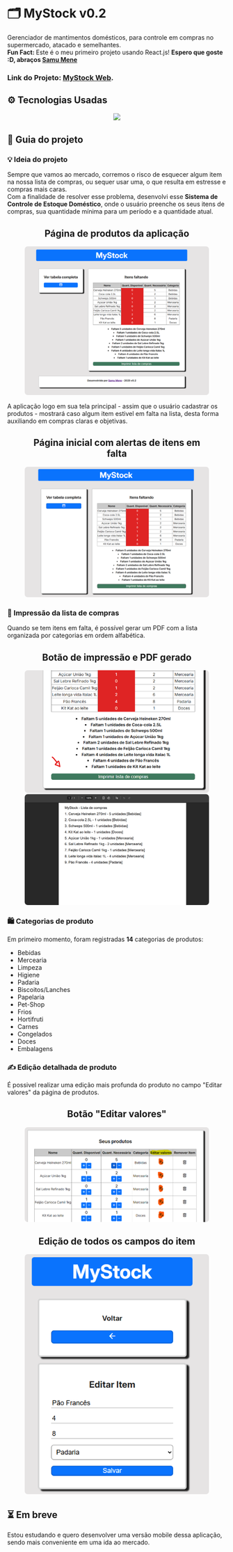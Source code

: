 # 🗂️ MyStock v0.2

Gerenciador de mantimentos domésticos, para controle em compras no supermercado, atacado e semelhantes.<br>
<strong>Fun Fact: </strong>Este é o meu primeiro projeto usando React.js! <strong>Espero que goste :D, abraços <a href="https://github.com/SamuMeneDev">Samu Mene</a></strong>

<h3><strong>Link do Projeto: </strong><a href="https://my-stock-eight.vercel.app">MyStock Web</a>.</h3>

## ⚙️ Tecnologias Usadas
<p align="center">
  <a>
    <img src="https://skillicons.dev/icons?i=html,css,js,react" />
  </a>
</p>

## 📄 Guia do projeto

### 💡 Ideia do projeto

Sempre que vamos ao mercado, corremos o risco de esquecer algum item na nossa lista de compras, ou sequer usar uma, o que resulta em estresse e compras mais caras.<br>
Com a finalidade de resolver esse problema, desenvolvi esse <strong>Sistema de Controle de Estoque Doméstico</strong>, onde o usuário preenche os seus itens de compras, sua quantidade mínima para um período e a quantidade atual.<br> 
<figure>
    <figcaption><h2 align="center">Página de produtos da aplicação</h2></figcaption>
    <img src="./capturas/captura01.png" style="border-radius:7px;">
</figure>
A aplicação logo em sua tela principal - assim que o usuário cadastrar os produtos - mostrará caso algum item estivel em falta na lista, desta forma auxiliando em compras claras e objetivas.
<figure>
    <figcaption><h2 align="center">Página inicial com alertas de itens em falta</h2></figcaption>
    <img src="./capturas/captura02.png" style="border-radius:7px;">
</figure>

### 🛒 Impressão da lista de compras
Quando se tem itens em falta, é possível gerar um PDF com a lista organizada por categorias em ordem alfabética.

<figure>
    <figcaption><h2 align="center">Botão de impressão e PDF gerado</h2></figcaption>
    <img src="./capturas/captura05.png" style="border-radius:7px;">
    <img src="./capturas/captura06.png" style="border-radius:7px;">
</figure>

### 🛍 Categorias de produto

Em primeiro momento, foram registradas <strong>14</strong> categorias de produtos:
- Bebidas
- Mercearia
- Limpeza
- Higiene
- Padaria
- Biscoitos/Lanches
- Papelaria
- Pet-Shop
- Frios
- Hortifruti
- Carnes
- Congelados
- Doces
- Embalagens

### ✍ Edição detalhada de produto
É possivel realizar uma edição mais profunda do produto no campo "Editar valores" da página de produtos.
<figure>
    <figcaption><h2 align="center">Botão "Editar valores"</h2></figcaption>
        <img src="./capturas/captura03.png" style="border-radius:7px;">
</figure>
<figure align="center">
    <figcaption><h2 align="center">Edição de todos os campos do item</h2></figcaption>
        <img src="./capturas/captura04.png" style="border-radius:7px;">
</figure>

## ⏳ Em breve
Estou estudando e quero desenvolver uma versão mobile dessa aplicação, sendo mais conveniente em uma ida ao mercado.
